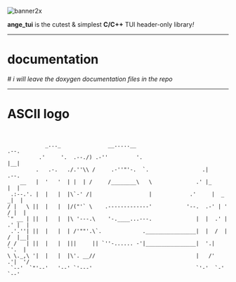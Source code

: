 ![banner2x](https://github.com/user-attachments/assets/88aab9f6-6808-44d4-b34d-9ca232ee03e9)

<!DOCTYPE html>
<body>
    <p>
        <b>ange_tui</b> is the cutest & simplest <b>C/C++</b> TUI header-only library<i>!</i>
    </p>
    <hr>
    <h1>documentation</h1>
    <p>
        <i># i will leave the doxygen documentation files in the repo</i>
    </p>
    <hr>
    <h1>ASCII logo</h1>
</body>

```
                                                                               
                                                                               
            _..._               __.....__                                 .--. 
          .'     '.  .--./) .-''         '.                               |__| 
         .   .-.   ./.''\\ /     .-''"'-.  `.                 .|          .--. 
    __   |  '   '  | |  | /     /________\   \              .' |_         |  | 
 .:--.'. |  |   |  |\`-' /|                  |            .'     |  _    _|  | 
/ |   \ ||  |   |  |/("'` \    .-------------'           '--.  .-' | '  / |  | 
`" __ | ||  |   |  |\ '---.\    '-.____...---.              |  |  .' | .' |  | 
 .'.''| ||  |   |  | /'""'.\`.             .________________|  |  /  | /  |__| 
/ /   | ||  |   |  |||     || `''-...... -'|________________|  '.|   `'.  |    
\ \._,\ '|  |   |  |\'. __//                                |   /'   .'|  '/   
 `--'  `"'--'   '--' `'---'                                 `'-'  `-'  `--'    
```
